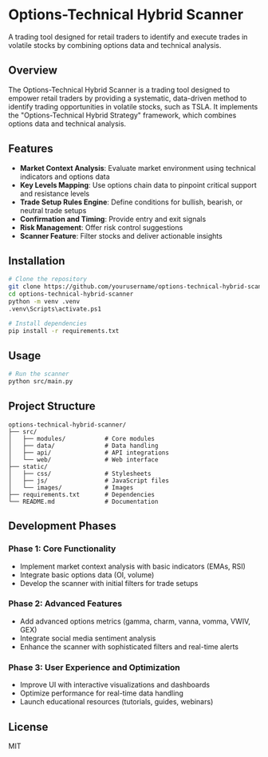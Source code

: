 # Options-Technical Hybrid Scanner

A trading tool designed for retail traders to identify and execute trades in volatile stocks by combining options data and technical analysis.

## Overview

The Options-Technical Hybrid Scanner is a trading tool designed to empower retail traders by providing a systematic, data-driven method to identify trading opportunities in volatile stocks, such as TSLA. It implements the "Options-Technical Hybrid Strategy" framework, which combines options data and technical analysis.

## Features

- **Market Context Analysis**: Evaluate market environment using technical indicators and options data
- **Key Levels Mapping**: Use options chain data to pinpoint critical support and resistance levels
- **Trade Setup Rules Engine**: Define conditions for bullish, bearish, or neutral trade setups
- **Confirmation and Timing**: Provide entry and exit signals
- **Risk Management**: Offer risk control suggestions
- **Scanner Feature**: Filter stocks and deliver actionable insights

## Installation

```bash
# Clone the repository
git clone https://github.com/yourusername/options-technical-hybrid-scanner.git
cd options-technical-hybrid-scanner
python -m venv .venv
.venv\Scripts\activate.ps1

# Install dependencies
pip install -r requirements.txt
```

## Usage

```bash
# Run the scanner
python src/main.py
```

## Project Structure

```
options-technical-hybrid-scanner/
├── src/
│   ├── modules/           # Core modules
│   ├── data/              # Data handling
│   ├── api/               # API integrations
│   └── web/               # Web interface
├── static/
│   ├── css/               # Stylesheets
│   ├── js/                # JavaScript files
│   └── images/            # Images
├── requirements.txt       # Dependencies
└── README.md              # Documentation
```

## Development Phases

### Phase 1: Core Functionality
- Implement market context analysis with basic indicators (EMAs, RSI)
- Integrate basic options data (OI, volume)
- Develop the scanner with initial filters for trade setups

### Phase 2: Advanced Features
- Add advanced options metrics (gamma, charm, vanna, vomma, VWIV, GEX)
- Integrate social media sentiment analysis
- Enhance the scanner with sophisticated filters and real-time alerts

### Phase 3: User Experience and Optimization
- Improve UI with interactive visualizations and dashboards
- Optimize performance for real-time data handling
- Launch educational resources (tutorials, guides, webinars)

## License

MIT